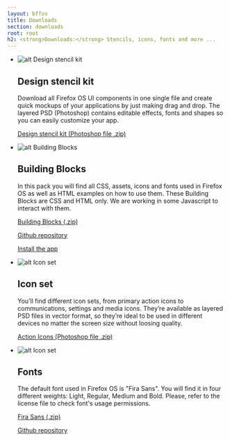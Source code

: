 ```yaml
---
layout: bffos
title: Downloads
section: downloads
root: root
h2: <strong>Downloads:</strong> Stencils, icons, fonts and more ...
---
```


*   ![alt Design stencil kit](../images/downloads/stencils.png) 

    ## Design stencil kit

    Download all Firefox OS UI components in one single file and create quick mockups of your applications by just  making drag and drop. The layered PSD (Photoshop) contains editable effects, fonts and shapes so you can easily customize your app.

    <a onClick="_gaq.push(['_trackEvent', 'link', 'download', 'downloads - stencil kit']);" id="transitions-dl" href="https://mozilla.box.com/s/5ucf52a98q1rd20eu5lm">Design stencil kit (Photoshop file .zip)</a>


*   ![alt Building Blocks](../images/downloads/blocks.png) 

    ## Building Blocks

    In this pack you will find all CSS, assets, icons and fonts used in Firefox OS as well as HTML examples on how to use them. These Building Blocks are CSS and HTML only. We are working in some Javascript to interact with them.

    <a onClick="_gaq.push(['_trackEvent', 'link', 'download', 'downloads - building blocks']);" href="https://github.com/buildingfirefoxos/Building-Blocks/archive/gh-pages.zip">Building Blocks (.zip)</a> 

    <a onClick="_gaq.push(['_trackEvent', 'link', 'github', 'downloads - building blocks']);" class="github" href="https://github.com/buildingfirefoxos/Building-Blocks">Github repository</a> 

    <a onClick="_gaq.push(['_trackEvent', 'link', 'market', 'downloads - building blocks']);" class="market" href="https://marketplace.firefox.com/app/building-blocks">Install the app</a> 

*  ![alt Icon set](../images/downloads/icons.png) 

    ## Icon set

    You’ll find different icon sets, from primary action icons to communications, settings and media icons. They’re available as layered PSD files in vector format, so they’re ideal to be used in different devices no matter the screen size without loosing quality.

    <a onClick="_gaq.push(['_trackEvent', 'link', 'download', 'downloads - action icons blocks']);" href="https://mozilla.box.com/s/jp5lrplbuont96ypm27q">Action Icons (Photoshop file .zip)</a> 

    <!--a onClick="_gaq.push(['_trackEvent', 'link', 'download', 'downloads - settings icons blocks']);" href="https://mozilla.box.com/s/flp11jpmu89c32lasm4u">Settings Icons (Photoshop file .zip)</a--> 

*  ![alt Icon set](../images/downloads/fonts.png) 

    ## Fonts

    The default font used in Firefox OS is "Fira Sans". You will find it in four different weights: Light, Regular, Medium and Bold. Please, refer to the license file to check font's usage permissions.

    <a onClick="_gaq.push(['_trackEvent', 'link', 'download', 'downloads - feura']);" href="https://github.com/mozilla/Fira/archive/master.zip">Fira Sans (.zip)</a>

    <a onClick="_gaq.push(['_trackEvent', 'link', 'github', 'downloads - feura']);" class="github" href="https://github.com/mozilla/Fira">Github repository</a>
